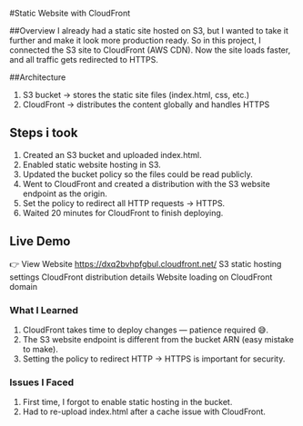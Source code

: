 #Static Website with CloudFront


##Overview
I already had a static site hosted on S3, but I wanted to take it further and make it look more production ready.
So in this project, I connected the S3 site to CloudFront (AWS CDN). Now the site loads faster, and all traffic gets redirected to HTTPS.

##Architecture
1. S3 bucket → stores the static site files (index.html, css, etc.)
2. CloudFront → distributes the content globally and handles HTTPS
   
## Steps i took
1. Created an S3 bucket and uploaded index.html.
2. Enabled static website hosting in S3.
3. Updated the bucket policy so the files could be read publicly.
4. Went to CloudFront and created a distribution with the S3 website endpoint as the origin.
5. Set the policy to redirect all HTTP requests → HTTPS.
6. Waited 20 minutes for CloudFront to finish deploying.

## Live Demo

👉 View Website https://dxq2bvhpfgbul.cloudfront.net/
S3 static hosting settings
CloudFront distribution details
Website loading on CloudFront domain
### What I Learned
1. CloudFront takes time to deploy changes — patience required 😅.
2. The S3 website endpoint is different from the bucket ARN (easy mistake to make).
3. Setting the policy to redirect HTTP → HTTPS is important for security.

### Issues I Faced
1. First time, I forgot to enable static hosting in the bucket.
2. Had to re-upload index.html after a cache issue with CloudFront.
